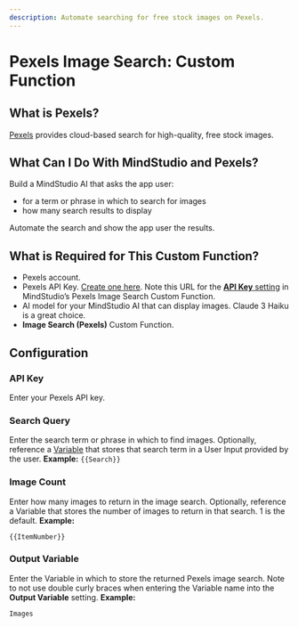 ```yaml
---
description: Automate searching for free stock images on Pexels.
---
```


# Pexels Image Search: Custom Function

## What is Pexels?

[Pexels](https://www.pexels.com/) provides cloud-based search for high-quality, free stock images.

## What Can I Do With MindStudio and Pexels?

Build a MindStudio AI that asks the app user:

* for a term or phrase in which to search for images
* how many search results to display

Automate the search and show the app user the results.

## What is Required for This Custom Function?

* Pexels account.
* Pexels API Key. [Create one here](https://www.pexels.com/api/). Note this URL for the [**API Key** setting](pexels-image-search-custom-function.md#api-key) in MindStudio’s Pexels Image Search Custom Function.
* AI model for your MindStudio AI that can display images. Claude 3 Haiku is a great choice.
* **Image Search (Pexels)** Custom Function.

## Configuration

### API Key

Enter your Pexels API key.

### Search Query

Enter the search term or phrase in which to find images. Optionally, reference a [Variable](../../user-inputs-and-variables/what-is-a-variable.md) that stores that search term in a User Input provided by the user. **Example:** `{{Search}}`

### Image Count

Enter how many images to return in the image search. Optionally, reference a Variable that stores the number of images to return in that search. 1 is the default. **Example:**

```
{{ItemNumber}}
```

### Output Variable

Enter the Variable in which to store the returned Pexels image search. Note to not use double curly braces when entering the Variable name into the **Output Variable** setting. **Example:**

```
Images
```
